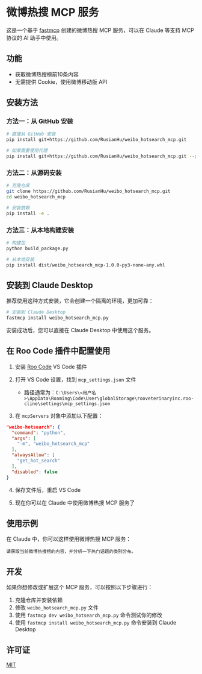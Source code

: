 # 微博热搜 MCP 服务

这是一个基于 [fastmcp](https://github.com/jlowin/fastmcp) 创建的微博热搜 MCP 服务，可以在 Claude 等支持 MCP 协议的 AI 助手中使用。

## 功能

- 获取微博热搜榜前10条内容
- 无需提供 Cookie，使用微博移动版 API

## 安装方法

### 方法一：从 GitHub 安装

```bash
# 直接从 GitHub 安装
pip install git+https://github.com/RusianHu/weibo_hotsearch_mcp.git

# 如果需要使用代理
pip install git+https://github.com/RusianHu/weibo_hotsearch_mcp.git --proxy socks5://127.0.0.1:10808
```

### 方法二：从源码安装

```bash
# 克隆仓库
git clone https://github.com/RusianHu/weibo_hotsearch_mcp.git
cd weibo_hotsearch_mcp

# 安装依赖
pip install -e .
```

### 方法三：从本地构建安装

```bash
# 构建包
python build_package.py

# 从本地安装
pip install dist/weibo_hotsearch_mcp-1.0.0-py3-none-any.whl
```

## 安装到 Claude Desktop

推荐使用这种方式安装，它会创建一个隔离的环境，更加可靠：

```bash
# 安装到 Claude Desktop
fastmcp install weibo_hotsearch_mcp.py
```

安装成功后，您可以直接在 Claude Desktop 中使用这个服务。

## 在 Roo Code 插件中配置使用

1. 安装 [Roo Code](https://marketplace.visualstudio.com/items?itemName=RooVeterinaryInc.roo-cline) VS Code 插件

2. 打开 VS Code 设置，找到 `mcp_settings.json` 文件
   - 路径通常为：`C:\Users\<用户名>\AppData\Roaming\Code\User\globalStorage\rooveterinaryinc.roo-cline\settings\mcp_settings.json`

3. 在 `mcpServers` 对象中添加以下配置：

```json
"weibo-hotsearch": {
  "command": "python",
  "args": [
    "-m", "weibo_hotsearch_mcp"
  ],
  "alwaysAllow": [
    "get_hot_search"
  ],
  "disabled": false
}
```

4. 保存文件后，重启 VS Code

5. 现在你可以在 Claude 中使用微博热搜 MCP 服务了

## 使用示例

在 Claude 中，你可以这样使用微博热搜 MCP 服务：

```
请获取当前微博热搜榜的内容，并分析一下热门话题的类别分布。
```

## 开发

如果你想修改或扩展这个 MCP 服务，可以按照以下步骤进行：

1. 克隆仓库并安装依赖
2. 修改 `weibo_hotsearch_mcp.py` 文件
3. 使用 `fastmcp dev weibo_hotsearch_mcp.py` 命令测试你的修改
4. 使用 `fastmcp install weibo_hotsearch_mcp.py` 命令安装到 Claude Desktop

## 许可证

[MIT](LICENSE)
